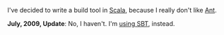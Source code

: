 
I've decided to write a build tool in [Scala][], because I really don't
like [Ant][].

**July, 2009, Update**: No, I haven't. I'm [using SBT][], instead.

[Scala]: http://www.scala-lang.org/
[Ant]: http://ant.apache.org/
[using SBT]: /id/92/
